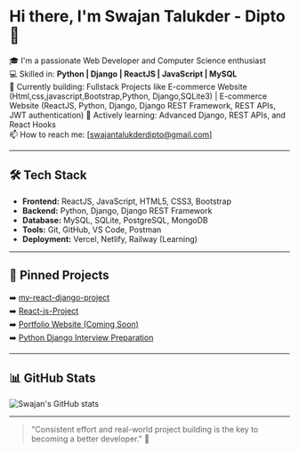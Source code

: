 # Hi there, I'm Swajan Talukder - Dipto 👋

🎓 I'm a passionate Web Developer and Computer Science enthusiast  
💻 Skilled in: **Python | Django | ReactJS | JavaScript | MySQL**  
🚀 Currently building: Fullstack Projects like E-commerce Website (Html,css,javascript,Bootstrap,Python, Django,SQLite3) | E-commerce Website (ReactJS, Python, Django, Django REST Framework, REST APIs, JWT authentication) 
🌱 Actively learning: Advanced Django, REST APIs, and React Hooks  
📫 How to reach me: [swajantalukderdipto@gmail.com]  
  

---

## 🛠 Tech Stack

- **Frontend:** ReactJS, JavaScript, HTML5, CSS3, Bootstrap  
- **Backend:** Python, Django, Django REST Framework  
- **Database:** MySQL, SQLite, PostgreSQL, MongoDB 
- **Tools:** Git, GitHub, VS Code, Postman  
- **Deployment:** Vercel, Netlify, Railway (Learning)  

---

## 📌 Pinned Projects

➡️ [my-react-django-project](#)  
➡️ [React-js-Project](https://github.com/swajan21/React-js-Project)  
➡️ [Portfolio Website (Coming Soon)](#)  
➡️ [Python Django Interview Preparation](#)  

---

## 📊 GitHub Stats

![Swajan's GitHub stats](https://github-readme-stats.vercel.app/api?username=swajan21&show_icons=true&theme=tokyonight)  

---

> "Consistent effort and real-world project building is the key to becoming a better developer." 🚀

